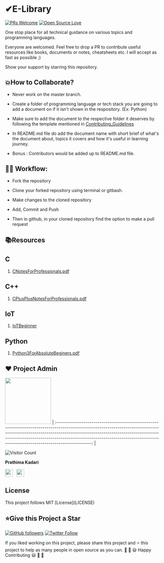 <h1>✔E-Library </h1>

[![PRs Welcome](https://img.shields.io/badge/PRs-welcome-brightgreen.svg?style=flat&logo=git&logoColor=white)](https://github.com/prathimacode-hub/E-Library/pulls) [![Open Source Love](https://badges.frapsoft.com/os/v2/open-source.svg?v=103)](https://github.com/prathimacode-hub/E-Library)

One stop place for all technical guidance on various topics and programming languages. 

Everyone are welcomed. Feel free to drop a PR to contribute useful resources like books, documents or notes, cheatsheets etc. I will accept as fast as possible ;)

Show your support by starring this repository. 


<h2>💥How to Collaborate?</h2>

- Never work on the master branch. 

- Create a folder of programming language or tech stack you are going to add a document on if it isn't shown in the respository. (Ex: Python)

- Make sure to add the document to the respective folder it deserves by following the template mentioned in [Contributing_Guidelines](https://github.com/prathimacode-hub/E-Library/blob/main/CONTRIBUTING_GUIDELINES.md)

- In README.md file do add the document name with short brief of what's the document about, topics it covers and how it's useful in learning journey.

- Bonus : Contributors would be added up to README.md file.


<h2>👨‍💻 Workflow:</h2>

- Fork the repository

- Clone your forked repository using terminal or gitbash.

- Make changes to the cloned repository

- Add, Commit and Push

- Then in github, in your cloned repository find the option to make a pull request


<h2>📚Resources</h2>

## C

1. [CNotesForProfessionals.pdf](https://github.com/prathimacode-hub/E-Library/blob/main/C/CNotesForProfessionals.pdf)  

## C++

1. [CPlusPlusNotesForProfessionals.pdf](https://github.com/prathimacode-hub/E-Library/blob/main/C%2B%2B/CPlusPlusNotesForProfessionals.pdf) 

## IoT

1. [IoTBeginner](https://github.com/prathimacode-hub/E-Library/blob/main/IoT/IOTBeginner.pdf)  

## Python

1. [Python3ForAbsoluteBeginers.pdf](https://github.com/prathimacode-hub/E-Library/blob/main/Python/Python3ForAbsoluteBeginers.pdf)


## ❤️ Project Admin
<a href="https://github.com/prathimacode-hub"><img src="https://github.com/prathimacode-hub/prathimacode-hub/blob/main/Prathima%20updated%20profile%20pic.jpg" width=150px height=150px /></a>
| :------------------------------------------------------------------------------------------------------------------------------------------------------------------------------------------------------------------------------------------------------------------------------------------------------------------------------------------: |

![Visitor Count](https://profile-counter.glitch.me/{prathimacode-hub}/count.svg)

**Prathima Kadari**

<a href="https://twitter.com/prathimak88"><img src="https://upload.wikimedia.org/wikipedia/fr/thumb/c/c8/Twitter_Bird.svg/1200px-Twitter_Bird.svg.png" width="25"></img></a>&nbsp;&nbsp; <a href="https://www.linkedin.com/in/prathima-kadari/"><img src="https://www.felberpr.com/wp-content/uploads/linkedin-logo.png" width="25"></img></a>


<h2>License</h2>
This project follows MIT [License](LICENSE)

<h2>⭐Give this Project a Star</h2>

[![GitHub followers](https://img.shields.io/github/followers/prathimacode-hub.svg?label=Follow%20@prathimacode-hub&style=social)](https://github.com/prathimak88/)  [![Twitter Follow](https://img.shields.io/twitter/follow/prathimak88?style=social)](https://twitter.com/prathimak88)

If you liked working on this project, please share this project and ⭐ this project to help as many people in open source as you can.
🎉 🎊 😃 Happy Contributing 😃 🎊 🎉

